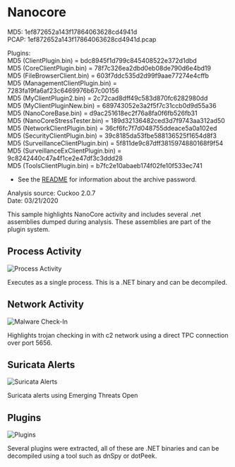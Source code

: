 # Nanocore

MD5: 1ef872652a143f17864063628cd4941d  
PCAP: 1ef872652a143f17864063628cd4941d.pcap    

Plugins:  
MD5 (ClientPlugin.bin) = bdc8945f1d799c845408522e372d1dbd  
MD5 (CoreClientPlugin.bin) = 78f7c326ea2dbd0eb08de790d6e4bd19  
MD5 (FileBrowserClient.bin) = 603f7ddc535d2d99f9aae77274e4cffb  
MD5 (ManagementClientPlugin.bin) = 7283fa19fa6af23c6469976b67c00156  
MD5 (MyClientPlugin2.bin) = 2c72cad8dff49c583d870fc6282980dd  
MD5 (MyClientPluginNew.bin) = 689743052e3a2f5f7c31ccb0d9d55a36  
MD5 (NanoCoreBase.bin) = d9ac251618ec2f76a8fa0f6fb526fb31  
MD5 (NanoCoreStressTester.bin) = 189d32136482ced3d7f9743aa312ad50  
MD5 (NetworkClientPlugin.bin) = 36cf6fc7f7d048755ddeace5a0a102ed  
MD5 (SecurityClientPlugin.bin) = 39c8185da53fbe588136525f1654d8f3  
MD5 (SurveillanceClientPlugin.bin) = 5f811de9c87dff3815974880168f9f54  
MD5 (SurveillanceExClientPlugin.bin) = 9c8242440c47a4f1ce2e47df3c3ddd28  
MD5 (ToolsClientPlugin.bin) = b7fc2e10abaeb174f02fe10f533ec741  

* See the [README](https://github.com/jstrosch/malware-samples) for information about the archive password.  

Analysis source: Cuckoo 2.0.7  
Date: 03/21/2020

This sample highlights NanoCore activity and includes several .net assemblies dumped during analysis. These assemblies are part of the plugin system.

## Process Activity

![Process Activity](https://user-images.githubusercontent.com/1920756/77503589-fc136500-6e2b-11ea-90ee-b93f505b088f.png)

Executes as a single process. This is a .NET binary and can be decompiled.


## Network Activity

![Malware Check-In](https://user-images.githubusercontent.com/1920756/77503618-0fbecb80-6e2c-11ea-9f21-71ed52f08c5d.png)  

Highlights trojan checking in with c2 network using a direct TPC connection over port 5656.

## Suricata Alerts

![Suricata Alerts](https://user-images.githubusercontent.com/1920756/77503701-44328780-6e2c-11ea-9726-9865bfee460c.png)  

Suricata alerts using Emerging Threats Open

## Plugins

![Plugins](https://user-images.githubusercontent.com/1920756/77503742-62988300-6e2c-11ea-877d-991a9b9405f8.png)  

Several plugins were extracted, all of these are .NET binaries and can be decompiled using a tool such as dnSpy or dotPeek.